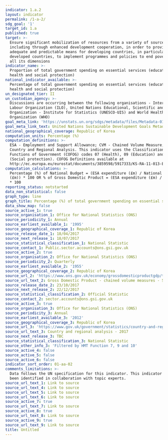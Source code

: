 ```yaml
---
indicator: 1.a.2
layout: indicator
permalink: /1-a-2/
sdg_goal: '1'
target_id: 1.a
published: true
target: >-
  Ensure significant mobilization of resources from a variety of sources,
  including through enhanced development cooperation, in order to provide
  adequate and predictable means for developing countries, in particular least
  developed countries, to implement programmes and policies to end poverty in
  all its dimensions
indicator_name: >-
  Proportion of total government spending on essential services (education,
  health and social protection)
national_indicator_available: >-
  Percentage of total government spending on essential services (education,
  health and social protection)
un_designated_tier: II
un_custodian_agency: >-
  Discussions are occurring between the following organisations - International
  Labour Organization (ILO), United Nations Educational, Scientific and Cultural
  Organization - Institute for Statistics (UNESCO-UIS) and World Health
  Organization (WHO)
goal_meta_link: 'https://unstats.un.org/sdgs/metadata/files/Metadata-01-0a-02.pdf'
goal_meta_link_text: United Nations Sustainable Development Goals Metadata (PDF 894 KB)
national_geographical_coverage: Republic of Korea
computation_units: Percentage (%)
computation_definitions: >-
  ESA - Employment and Support Allowance; CVM - Chained Volume Measure; CRA -
  Country and Regional Analysis. This indicator uses the Classification of the
  Functions of Government (COFOG) codes 07 (Health), 09 (Education) and 10
  (Social protection). COFOG Definitions available at
  http://ec.europa.eu/eurostat/documents/3859598/5917333/KS-RA-11-013-EN.PDF
computation_calculations: >-
  Percentage (%) of National Budget = (ESA expenditure (£m) / National Budget
  (£m)) * 100 OR % of Gross Domestic Product = (ESA expenditure (£m) / GDP (£m))
  * 100
reporting_status: notstarted
data_non_statistical: false
graph_type: line
graph_title: Percentage (%) of total government spending on essential services
data_show_map: false
source_active_1: true
source_organisation_1: Office for National Statistics (ONS)
source_periodicity_1: Annual
source_earliest_available_1: '1995'
source_geographical_coverage_1: Republic of Korea
source_release_date_1: 18/04/2017
source_next_release_1: 18/07/2017
source_statistical_classification_1: National Statistic
source_contact_1: Public.sector.accounts@ons.gsi.gov.uk
source_active_2: true
source_organisation_2: Office for National Statistics (ONS)
source_periodicity_2: Quarterly
source_earliest_available_2: '1955'
source_geographical_coverage_2: Republic of Korea
source_url_2: 'https://www.ons.gov.uk/economy/grossdomesticproductgdp/timeseries/abmi/ukea'
source_url_text_2: Gross Domestic Product - chained volume measures - Seasonally adjusted £m
source_release_date_2: 23/10/2017
source_next_release_2: 22/12/2017
source_statistical_classification_2: Official Statistic
source_contact_2: sector.accounts@ons.gsi.gov.uk
source_active_3: true
source_organisation_3: Office for National Statistics (ONS)
source_periodicity_3: Annual
source_earliest_available_3: '2012'
source_geographical_coverage_3: Republic of Korea
source_url_3: 'https://www.gov.uk/government/statistics/country-and-regional-analysis-2017'
source_url_text_3: Country and regional analysis - 2017
source_next_release_3: TBC
source_statistical_classification_3: National Statistic
source_other_info_3: 'Filtered by HMT Function 7, 9 and 10'
source_active_4: false
source_active_5: false
source_active_6: false
indicator_sort_order: 01-aa-02
comments_limitations: >-
  Data follows the UN specification for this indicator. This indicator has not
  been identified in collaboration with topic experts.
source_url_text_1: Link to source
source_url_text_4: Link to source
source_url_text_5: Link to source
source_url_text_6: Link to source
source_active_7: true
source_url_text_7: Link to source
source_active_8: true
source_url_text_8: Link to source
source_active_9: true
source_url_text_9: Link to source
title: Untitled
---
```

